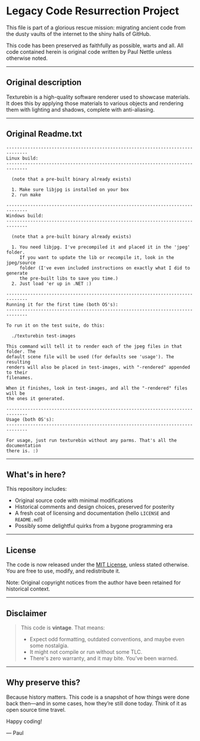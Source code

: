 # Legacy Code Resurrection Project

This file is part of a glorious rescue mission: migrating ancient code from the dusty vaults of the internet to the shiny halls of GitHub.

This code has been preserved as faithfully as possible, warts and all. All code contained herein is original code written by Paul Nettle unless otherwise noted.

---

## Original description

Texturebin is a high-quality software renderer used to showcase materials. It does this by applying those materials to various objects and rendering them with lighting and shadows, complete with anti-aliasing.

---

## Original Readme.txt

    ------------------------------------------------------------------------------
    Linux build:
    ------------------------------------------------------------------------------

      (note that a pre-built binary already exists)

      1. Make sure libjpg is installed on your box
      2. run make

    ------------------------------------------------------------------------------
    Windows build:
    ------------------------------------------------------------------------------

      (note that a pre-built binary already exists)

      1. You need libjpg. I've precompiled it and placed it in the 'jpeg' folder.
         If you want to update the lib or recompile it, look in the jpeg/source
         folder (I've even included instructions on exactly what I did to generate
         the pre-built libs to save you time.)
      2. Just load 'er up in .NET :)

    ------------------------------------------------------------------------------
    Running it for the first time (both OS's):
    ------------------------------------------------------------------------------

    To run it on the test suite, do this:

      ./texturebin test-images

    This command will tell it to render each of the jpeg files in that folder. The
    default scene file will be used (for defaults see 'usage'). The resulting
    renders will also be placed in test-images, with "-rendered" appended to their
    filenames.

    When it finishes, look in test-images, and all the "-rendered" files will be
    the ones it generated.

    ------------------------------------------------------------------------------
    Usage (both OS's):
    ------------------------------------------------------------------------------

    For usage, just run texturebin without any parms. That's all the documentation
    there is. :)

---

## What's in here?

This repository includes:

- Original source code with minimal modifications  
- Historical comments and design choices, preserved for posterity  
- A fresh coat of licensing and documentation (hello `LICENSE` and `README.md`!)  
- Possibly some delightful quirks from a bygone programming era

---

## License

The code is now released under the [MIT License](LICENSE), unless stated otherwise. You are free to use, modify, and redistribute it.

Note: Original copyright notices from the author have been retained for historical context.

---

## Disclaimer

> This code is **vintage**. That means:
> 
> - Expect odd formatting, outdated conventions, and maybe even some nostalgia.
> - It might not compile or run without some TLC.
> - There's zero warranty, and it may bite. You’ve been warned.

---

## Why preserve this?

Because history matters. This code is a snapshot of how things were done back then—and in some cases, how they’re still done today. Think of it as open source time travel.

Happy coding!

— Paul
